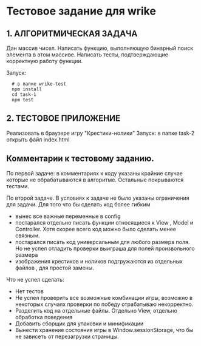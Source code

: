 # Тестовое задание для wrike
## 1. AЛГОРИТМИЧЕСКАЯ ЗАДАЧА
Дан массив чисел. Написать функцию, выполняющую бинарный поиск элемента в этом массиве. Написать тесты, подтверждающие корректную работу функции.

Запуск:
```
  # в папке wrike-test
  npm install 
  cd task-1
  npm test
```

## 2. ТЕСТОВОЕ ПРИЛОЖЕНИЕ
Реализовать в браузере игру "Крестики-нолики"
Запуск: в папке task-2 открыть файл index.html

## Комментарии к тестовому заданию.
По первой задаче: в комментариях к коду указаны крайние случае которые не обрабатываются в алгоритме. Остальные покрываются тестами.

По второй задаче. В условиях к задаче не было указаны ограничения для задачи. Для того что бы сделать код более гибким 
- вынес все важные переменные в config
- постарался отдельно писать функции относящиеся к View , Model и Controller. Хотя скорее всего код можно было сделать менее связным.
- постарался писать код универсальным для любого размера поля. Но не успел отладить проверки выиграша для полей произвольного размера
- изображения крестиков и ноликов подгружаются из отдельных файлов , для простой замены.

Что не успел сделать:
 - Нет тестов
 - Не успел проверить все возможные комбинации игры, возможно в некоторых случаях проверки по победу отрабатываю некорректно. 
 - Pазделить код на отдельные файлы. Отдельно View, отдельно обработка поведения
 - Добавить сборщик для упаковки и минификации
 - Вынести хранение состояния игры в Window.sessionStorage, что бы не зависеть от перезагрузки страницы. 


